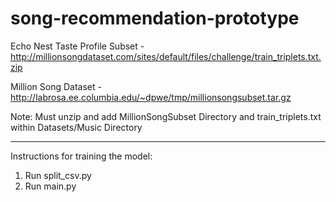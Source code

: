 # song-recommendation-prototype

Echo Nest Taste Profile Subset - http://millionsongdataset.com/sites/default/files/challenge/train_triplets.txt.zip

Million Song Dataset - http://labrosa.ee.columbia.edu/~dpwe/tmp/millionsongsubset.tar.gz

Note: Must unzip and add MillionSongSubset Directory and train_triplets.txt within Datasets/Music Directory

----


Instructions for training the model:

1. Run split_csv.py
2. Run main.py
